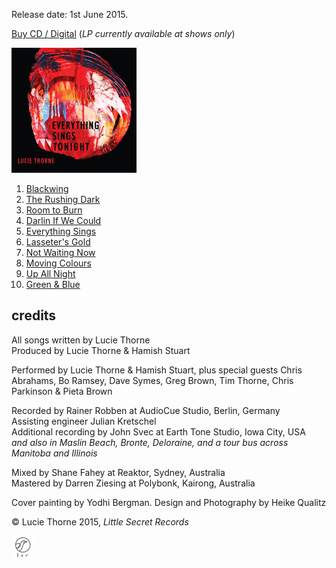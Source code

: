 <!--| ## EVERYTHING SINGS TONIGHT |-->

Release date: 1st June 2015.

[Buy CD / Digital](https://luciethorne.bandcamp.com/album/everything-sings-tonight) (*LP currently available at shows only*)

![](data/image/cover/everything-sings.jpg)

1. [Blackwing](?p=albums/everything-sings-tonight/texts#blackwing)
2. [The Rushing Dark](?p=albums/everything-sings-tonight/texts#the-rushing-dark)
3. [Room to Burn](?p=albums/everything-sings-tonight/texts#room-to-burn)
4. [Darlin If We Could](?p=albums/everything-sings-tonight/texts#darlin-if-we-could)
5. [Everything Sings](?p=albums/everything-sings-tonight/texts#everything-sings)
6. [Lasseter's Gold](?p=albums/everything-sings-tonight/texts#lasseters-gold)
7. [Not Waiting Now](?p=albums/everything-sings-tonight/texts#not-waiting-now)
8. [Moving Colours](?p=albums/everything-sings-tonight/texts#moving-colours)
9. [Up All Night](?p=albums/everything-sings-tonight/texts#up-all-night)
10. [Green & Blue](?p=albums/everything-sings-tonight/texts#green-blue)

## credits

All songs written by Lucie Thorne\
Produced by Lucie Thorne & Hamish Stuart

Performed by Lucie Thorne & Hamish Stuart, plus special guests Chris Abrahams, Bo Ramsey, Dave Symes, Greg Brown, Tim Thorne, Chris Parkinson & Pieta Brown

Recorded by Rainer Robben at AudioCue Studio, Berlin, Germany\
Assisting engineer Julian Kretschel\
Additional recording by John Svec at Earth Tone Studio, Iowa City, USA \
*and also in Maslin Beach, Bronte, Deloraine, and a tour bus across Manitoba and Illinois*

Mixed by Shane Fahey at Reaktor, Sydney, Australia\
Mastered by Darren Ziesing at Polybonk, Kairong, Australia

Cover painting by Yodhi Bergman. Design and Photography by Heike Qualitz

© Lucie Thorne 2015, *Little Secret Records*

![](data/image/ground/lsr-35.png)
